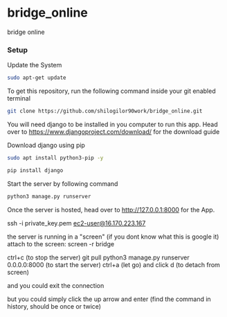 # bridge_online
bridge online

### Setup
Update the System
```bash
sudo apt-get update
```
To get this repository, run the following command inside your git enabled terminal
```bash
git clone https://github.com/shilogilor90work/bridge_online.git
```
You will need django to be installed in you computer to run this app. Head over to https://www.djangoproject.com/download/ for the download guide

Download django using pip
```bash
sudo apt install python3-pip -y
```
```bash
pip install django
```

Start the server by following command

```bash
python3 manage.py runserver
```

Once the server is hosted, head over to http://127.0.0.1:8000 for the App.


ssh -i private_key.pem ec2-user@16.170.223.167


the server is running in a "screen" (if you dont know what this is google it)
attach to the screen:
screen -r bridge

ctrl+c (to stop the server)
git pull
python3 manage.py runserver 0.0.0.0:8000 (to start the server)
ctrl+a (let go) and click d (to detach from screen)

 and you could exit the connection

but you could simply click the up arrow and enter (find the command in history, should be once or twice)